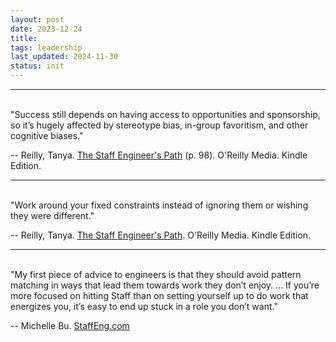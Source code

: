```yaml
---
layout: post
date: 2023-12-24
title: 
tags: leadership
last_updated: 2024-11-30
status: init
---
```


---
<br>
"Success still depends on having access to opportunities and sponsorship, so it’s hugely affected by stereotype bias, in-group favoritism, and other cognitive biases."

-- Reilly, Tanya. [The Staff Engineer's Path](https://www.oreilly.com/library/view/the-staff-engineers/9781098118723/) (p. 98). O'Reilly Media. Kindle Edition.

---
<br>
"Work around your fixed constraints instead of ignoring them or wishing they were different."

-- Reilly, Tanya. [The Staff Engineer's Path](https://www.oreilly.com/library/view/the-staff-engineers/9781098118723/). O'Reilly Media. Kindle Edition.

---
<br>
"My first piece of advice to engineers is that they should avoid pattern matching in ways that lead them towards work they don’t enjoy. ... If you’re more focused on hitting Staff than on setting yourself up to do work that energizes you, it’s easy to end up stuck in a role you don’t want."

-- Michelle Bu. [StaffEng.com](https://staffeng.com/stories/michelle-bu/)

